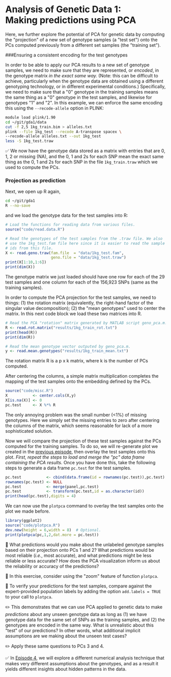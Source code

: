 # Analysis of Genetic Data 1:<br>Making predictions using PCA

Here, we further explore fhe potential of PCA for genetic data by
computing the "projection" of a new set of genotype samples (a "test
set") onto the PCs computed previously from a different set samples
(the "training set").

###Ensuring a consistent encoding for the test genotypes

In order to be able to apply our PCA results to a new set of genotype
samples, we need to make sure that they are represented, or *encoded*,
in the genotype matrix *in the exact same way.* (Note: this can be
difficult to achieve, particularly when the genotype data are obtained
using a different genotyping technology, or in different experimental
conditions.) Specifically, we need to make sure that a "0" genotype in
the training samples means the same thing as a "0" genotype in the
test samples, and likewise for genotypes "1" and "2". In this example,
we can enforce the same encoding this using the `--recode-allele`
option in PLINK:

```bash
module load plink/1.90
cd ~/git/gda1/data
cut -f 2,5 1kg_train.bim > alleles.txt
plink --file 1kg_test --recode A-transpose spacex \
--recode-allele alleles.txt --out 1kg_test
less -S 1kg_test.traw
```

:white_check_mark: We now have the genotype data stored as a matrix
with entries that are 0, 1, 2 or missing (NA), and the 0, 1 and 2s for
each SNP mean the exact same thing as the 0, 1 and 2s for each SNP in
the file `1kg_train.traw` which we used to compute the PCs.

### Projection as prediction

Next, we open up R again,

```bash
cd ~/git/gda1
R --no-save
```

and we load the genotype data for the test samples into R:

```R
# Load the functions for reading data from various files.
source("code/read.data.R")

# Read the genotypes of the test samples from the .traw file. We also
# use the 1kg_test.fam file here since it is easier to read the sample
# ids from this file.
X <- read.geno.traw(fam.file  = "data/1kg_test.fam",
                    geno.file = "data/1kg_test.traw")
print(X[1:10,1:6])
print(dim(X))
```

The genotype matrix we just loaded should have one row for each of the
29 test samples and one column for each of the 156,923 SNPs (same as
the training samples).

In order to compute the PCA projection for the test samples, we need
to things: (1) the rotation matrix (equivalently, the right-hand
factor of the singular value decomposition); (2) the "mean genotypes"
used to center the matrix. In this next code block we load these two
matrices into R.

```R
# Read the PCA "rotation" matrix generated by MATLAB script geno_pca.m.
R <- read.rot.matrix("results/1kg_train_rot.txt")
print(head(R))
print(dim(R))

# Read the mean genotype vector outputed by geno_pca.m.
y <- read.mean.genotypes("results/1kg_train_mean.txt")
```

The rotation matrix R is a p x k matrix, where k is the number of PCs
computed.

After centering the columns, a simple matrix multiplication completes
the mapping of the test samples onto the embedding defined by the
PCs.

```R
source("code/misc.R")
X           <- center.cols(X,y)
X[is.na(X)] <- 0
pc.test     <- X %*% R
```

The only annoying problem was the small number (<1%) of missing
genotypes. Here we simply set the missing entries to zero after
centering the columns of the matrix, which seems reasonable for lack
of a more sophisticated solution.

Now we will compare the projection of these test samples against the
PCs computed for the training samples. To do so, we will re-generate
plot we created in the [previous episode](02-pca.md), then overlay the
test samples onto this plot. *First, repeat the steps to load and
merge the "pc" data frame containing the PCA results.* Once you have
done this, take the following steps to generate a data frame `pc.test`
for the test samples.

```R
pc.test           <- cbind(data.frame(id = rownames(pc.test)),pc.test)
rownames(pc.test) <- NULL
pc.test           <- merge(panel,pc.test)
pc.test           <- transform(pc.test,id = as.character(id))
print(head(pc.test),digits = 4)
```

We can now use the `plotpca` command to overlay the test samples onto
the plot we made before.

```R
library(ggplot2)
source("code/plotpca.R")
dev.new(height = 6,width = 8)  # Optional.
print(plotpca(pc,1,2,dat.more = pc.test))
```

:ledger: What predictions would you make about the unlabeled genotype
samples based on their projection onto PCs 1 and 2? What predictions
would be most reliable (*i.e.*, most accurate), and what predictions
might be less reliable or less accurate? How does the PCA
visualization inform us about the reliability or accuracy of the
predictions?

:pushpin: In this exercise, consider using the "zoom" feature of
function `plotpca`.

:pushpin: To verify your predictions for the test samples, compare
against the expert-provided population labels by adding the option
`add.labels = TRUE` to your call to `plotpca`.

:pencil2: This demonstrates that we can use PCA applied to genetic
data to make *predictions* about any unseen genotype data as long as
(1) we have genotype data for the same set of SNPs as the training
samples, and (2) the genotypes are encoded in the same way. What is
unrealistic about this "test" of our predictions? In other words, what
additional implicit assumptions are we making about the unseen test
cases?

:pencil2: Apply these same questions to PCs 3 and 4.

:white_check_mark: In [Episode 4](04-admixture.md), we will explore a
different numerical analysis technique that makes very different
assumptions about the genotypes, and as a result it yields different
insights about hidden patterns in the data.
